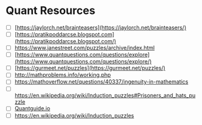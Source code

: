 # Quant Resources

- [ ]  [https://jaylorch.net/brainteasers](https://jaylorch.net/brainteasers/)
- [ ]  [https://pratikpoddarcse.blogspot.com](https://pratikpoddarcse.blogspot.com/)
- [ ]  https://www.janestreet.com/puzzles/archive/index.html
- [ ]  [https://www.quantquestions.com/questions/explore](https://www.quantquestions.com/questions/explore/)
- [ ]  [https://gurmeet.net/puzzles](https://gurmeet.net/puzzles/)
- [ ]  http://mathproblems.info/working.php
- [ ]  https://mathoverflow.net/questions/40337/ingenuity-in-mathematics
- [ ]  https://en.wikipedia.org/wiki/Induction_puzzles#Prisoners_and_hats_puzzle
- [ ]  [Quantguide.io](http://quantguide.io/)
- [ ]  https://en.wikipedia.org/wiki/Induction_puzzles